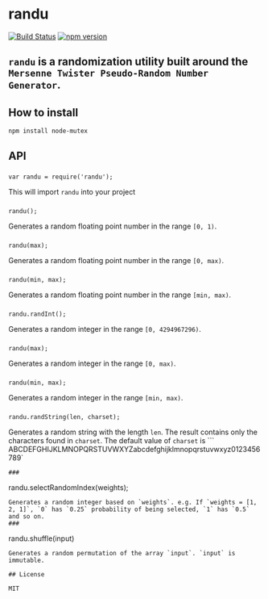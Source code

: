 # randu

[![Build Status](https://travis-ci.org/rogermadjos/randu.svg?branch=master)](https://travis-ci.org/rogermadjos/randu)
[![npm version](https://badge.fury.io/js/randu.svg)](http://badge.fury.io/js/randu)

## `randu` is a randomization utility built around the `Mersenne Twister Pseudo-Random Number Generator`.

## How to install

```
npm install node-mutex
```

## API
###
```
var randu = require('randu');
```
This will import `randu` into your project
###
```
randu();
```
Generates a random floating point number in the range `[0, 1)`.
###
```
randu(max);
```
Generates a random floating point number in the range `[0, max)`.
###
```
randu(min, max);
```
Generates a random floating point number in the range `[min, max)`.
###
```
randu.randInt();
```
Generates a random integer in the range `[0, 4294967296)`.
###
```
randu(max);
```
Generates a random integer in the range `[0, max)`.
###
```
randu(min, max);
```
Generates a random integer in the range `[min, max)`.
###
```
randu.randString(len, charset);
```
Generates a random string with the length `len`. The result contains only the characters found in `charset`. The default value of `charset` is ```
ABCDEFGHIJKLMNOPQRSTUVWXYZabcdefghijklmnopqrstuvwxyz0123456789`
```
###
```
randu.selectRandomIndex(weights);
```
Generates a random integer based on `weights`. e.g. If `weights = [1, 2, 1]`, `0` has `0.25` probability of being selected, `1` has `0.5` and so on.
###
```
randu.shuffle(input)
```
Generates a random permutation of the array `input`. `input` is immutable.

## License

MIT